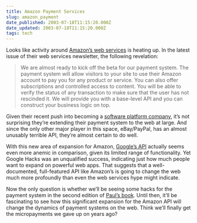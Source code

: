 ```yaml
---
title: Amazon Payment Services
slug: amazon_payment
date_published: 2003-07-18T11:15:20.000Z
date_updated: 2003-07-18T11:15:20.000Z
tags: tech
---
```


Looks like activity around [Amazon’s web services](http://www.amazon.com/webservices/) is heating up. In the latest issue of their web services newsletter, the following revelation:

> We are almost ready to kick off the beta for our payment system. The payment system will allow visitors to your site to use their Amazon account to pay you for any product or service. You can also offer subscriptions and controlled access to content. You will be able to verify the status of any transaction to make sure that the user has not rescinded it. We will provide you with a base-level API and you can construct your business logic on top.

Given their recent push into becoming a [software platform company](http://phx.corporate-ir.net/phoenix.zhtml?c=97664&amp;p=IROL-NewsText&amp;t=Regular&amp;id=420713&amp;), it’s not surprising they’re extending their payment system to the web at large. And since the only other major player in this space, eBay/PayPal, has an almost unusably terrible API, they’re almost certain to do well.

With this new area of expansion for Amazon, [Google’s API](http://www.google.com/apis/) actually seems even more anemic in comparison, given its limited range of functionality. Yet Google Hacks was an unqualified success, indicating just how much people want to expand on powerful web apps. That suggests that a well-documented, full-featured API like Amazon’s is going to change the web much more profoundly than even the web services hype might indicate.

Now the only question is whether we’ll be seeing some hacks for the payment system in the second edition of [Paul’s book](http://www.amazon.com/exec/obidos/tg/detail/-/0596005423/2020-20). Until then, it’ll be fascinating to see how this significant expansion for the Amazon API will change the dynamics of payment systems on the web. Think we’ll finally get the micropayments we gave up on years ago?
